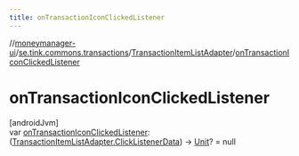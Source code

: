```yaml
---
title: onTransactionIconClickedListener
---
```

//[moneymanager-ui](../../../index.html)/[se.tink.commons.transactions](../index.html)/[TransactionItemListAdapter](index.html)/[onTransactionIconClickedListener](on-transaction-icon-clicked-listener.html)



# onTransactionIconClickedListener



[androidJvm]\
var [onTransactionIconClickedListener](on-transaction-icon-clicked-listener.html): ([TransactionItemListAdapter.ClickListenerData](-click-listener-data/index.html)) -&gt; [Unit](https://kotlinlang.org/api/latest/jvm/stdlib/kotlin/-unit/index.html)? = null




